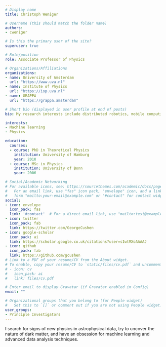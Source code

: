 ```yaml
---
# Display name
title: Christoph Weniger

# Username (this should match the folder name)
authors:
- cweniger

# Is this the primary user of the site?
superuser: true

# Role/position
role: Associate Professor of Physics

# Organizations/Affiliations
organizations:
- name: University of Amsterdam
  url: "https://www.uva.nl"
- name: Institute of Physics
  url: "https://iop.uva.nl"
- name: GRAPPA
  url: "https://grappa.amsterdam"

# Short bio (displayed in user profile at end of posts)
bio: My research interests include distributed robotics, mobile computing and programmable matter.

interests:
- Machine learning
- Physics

education:
  courses:
  - course: PhD in Theoretical Physics
    institution: University of Hamburg
    year: 2010
  - course: MSc in Physics
    institution: University of Bonn
    year: 2006

# Social/Academic Networking
# For available icons, see: https://sourcethemes.com/academic/docs/page-builder/#icons
#   For an email link, use "fas" icon pack, "envelope" icon, and a link in the
#   form "mailto:your-email@example.com" or "#contact" for contact widget.
social:
- icon: envelope
  icon_pack: fas
  link: '#contact'  # For a direct email link, use "mailto:test@example.org".
- icon: twitter
  icon_pack: fab
  link: https://twitter.com/GeorgeCushen
- icon: google-scholar
  icon_pack: ai
  link: https://scholar.google.co.uk/citations?user=sIwtMXoAAAAJ
- icon: github
  icon_pack: fab
  link: https://github.com/gcushen
# Link to a PDF of your resume/CV from the About widget.
# To enable, copy your resume/CV to `static/files/cv.pdf` and uncomment the lines below.
# - icon: cv
#   icon_pack: ai
#   link: files/cv.pdf

# Enter email to display Gravatar (if Gravatar enabled in Config)
email: ""

# Organizational groups that you belong to (for People widget)
#   Set this to `[]` or comment out if you are not using People widget.
user_groups:
- Principle Investigators
---
```


I search for signs of new physics in astrophysical data, try to uncover the nature of dark matter, and have an obsession for machine learning and advanced data analysis techniques.

